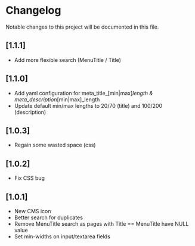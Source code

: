 # Changelog

Notable changes to this project will be documented in this file.

## [1.1.1]

- Add more flexible search (MenuTitle / Title)


## [1.1.0]

- Add yaml configuration for meta_title_[min|max]_length & meta_description_[min|max]_length
- Update default min/max lengths to 20/70 (title) and 100/200 (description)


## [1.0.3]

- Regain some wasted space (css)


## [1.0.2]

- Fix CSS bug


## [1.0.1]

- New CMS icon
- Better search for duplicates
- Remove MenuTitle search as pages with Title == MenuTitle have NULL value
- Set min-widths on input/textarea fields
